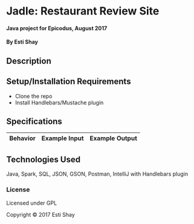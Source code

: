 # Jadle: Restaurant Review Site

#### Java project for Epicodus, August 2017

#### By Esti Shay

## Description


## Setup/Installation Requirements

* Clone the repo
* Install Handlebars/Mustache plugin

## Specifications

| Behavior | Example Input | Example Output |
| ------------- | ------------- | ------------- |



## Technologies Used

Java, Spark, SQL, JSON, GSON, Postman, IntelliJ with Handlebars plugin

### License

Licensed under GPL

Copyright &copy; 2017 Esti Shay